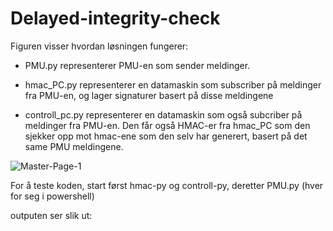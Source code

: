 ﻿# Delayed-integrity-check
 
Figuren visser hvordan løsningen fungerer:

  - PMU.py representerer PMU-en som sender meldinger.
  
  - hmac_PC.py representerer en datamaskin som subscriber på meldinger fra PMU-en, og lager signaturer basert på disse meldingene
  
  - controll_pc.py representerer en datamaskin som også subcriber på meldinger fra PMU-en. Den får også HMAC-er fra hmac_PC som den           sjekker opp mot hmac-ene som den selv har generert, basert på det same PMU meldingene.
  
![Master-Page-1](https://user-images.githubusercontent.com/52523429/73828213-2455ee80-4801-11ea-9bd7-66760f7065b4.png)

For å teste koden, start først hmac-py og controll-py, deretter PMU.py (hver for seg i powershell)

outputen ser slik ut:

